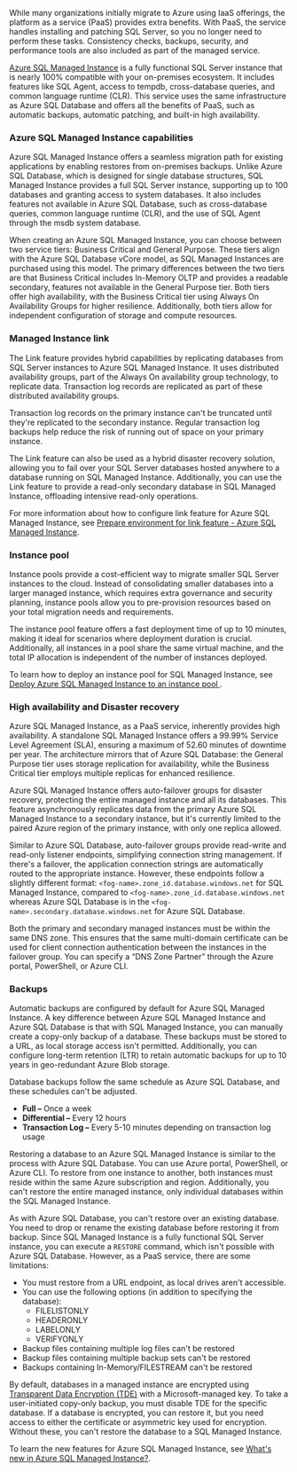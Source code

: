 While many organizations initially migrate to Azure using IaaS offerings, the platform as a service (PaaS) provides extra benefits. With PaaS, the service handles installing and patching SQL Server, so you no longer need to perform these tasks. Consistency checks, backups, security, and performance tools are also included as part of the managed service.

[Azure SQL Managed Instance](/azure/azure-sql/managed-instance/sql-managed-instance-paas-overview?azure-portal=true) is a fully functional SQL Server instance that is nearly 100% compatible with your on-premises ecosystem. It includes features like SQL Agent, access to tempdb, cross-database queries, and common language runtime (CLR). This service uses the same infrastructure as Azure SQL Database and offers all the benefits of PaaS, such as automatic backups, automatic patching, and built-in high availability.

### Azure SQL Managed Instance capabilities

Azure SQL Managed Instance offers a seamless migration path for existing applications by enabling restores from on-premises backups. Unlike Azure SQL Database, which is designed for single database structures, SQL Managed Instance provides a full SQL Server instance, supporting up to 100 databases and granting access to system databases. It also includes features not available in Azure SQL Database, such as cross-database queries, common language runtime (CLR), and the use of SQL Agent through the msdb system database.

When creating an Azure SQL Managed Instance, you can choose between two service tiers: Business Critical and General Purpose. These tiers align with the Azure SQL Database vCore model, as SQL Managed Instances are purchased using this model. The primary differences between the two tiers are that Business Critical includes In-Memory OLTP and provides a readable secondary, features not available in the General Purpose tier. Both tiers offer high availability, with the Business Critical tier using Always On Availability Groups for higher resilience. Additionally, both tiers allow for independent configuration of storage and compute resources.

### Managed Instance link

The Link feature provides hybrid capabilities by replicating databases from SQL Server instances to Azure SQL Managed Instance. It uses distributed availability groups, part of the Always On availability group technology, to replicate data. Transaction log records are replicated as part of these distributed availability groups.

Transaction log records on the primary instance can't be truncated until they're replicated to the secondary instance. Regular transaction log backups help reduce the risk of running out of space on your primary instance.

The Link feature can also be used as a hybrid disaster recovery solution, allowing you to fail over your SQL Server databases hosted anywhere to a database running on SQL Managed Instance. Additionally, you can use the Link feature to provide a read-only secondary database in SQL Managed Instance, offloading intensive read-only operations.

For more information about how to configure link feature for Azure SQL Managed Instance, see [Prepare environment for link feature - Azure SQL Managed Instance](/azure/azure-sql/managed-instance/managed-instance-link-preparation?azure-portal=true).

### Instance pool

Instance pools provide a cost-efficient way to migrate smaller SQL Server instances to the cloud. Instead of consolidating smaller databases into a larger managed instance, which requires extra governance and security planning, instance pools allow you to pre-provision resources based on your total migration needs and requirements.

The instance pool feature offers a fast deployment time of up to 10 minutes, making it ideal for scenarios where deployment duration is crucial. Additionally, all instances in a pool share the same virtual machine, and the total IP allocation is independent of the number of instances deployed.

To learn how to deploy an instance pool for SQL Managed Instance, see [Deploy Azure SQL Managed Instance to an instance pool ](/azure/azure-sql/managed-instance/instance-pools-configure?azure-portal=true).

### High availability and Disaster recovery

Azure SQL Managed Instance, as a PaaS service, inherently provides high availability. A standalone SQL Managed Instance offers a 99.99% Service Level Agreement (SLA), ensuring a maximum of 52.60 minutes of downtime per year. The architecture mirrors that of Azure SQL Database: the General Purpose tier uses storage replication for availability, while the Business Critical tier employs multiple replicas for enhanced resilience.

Azure SQL Managed Instance offers auto-failover groups for disaster recovery, protecting the entire managed instance and all its databases. This feature asynchronously replicates data from the primary Azure SQL Managed Instance to a secondary instance, but it's currently limited to the paired Azure region of the primary instance, with only one replica allowed.

Similar to Azure SQL Database, auto-failover groups provide read-write and read-only listener endpoints, simplifying connection string management. If there's a failover, the application connection strings are automatically routed to the appropriate instance. However, these endpoints follow a slightly different format: `<fog-name>.zone_id.database.windows.net` for SQL Managed Instance, compared to `<fog-name>.zone_id.database.windows.net` whereas Azure SQL Database is in the `<fog-name>.secondary.database.windows.net` for Azure SQL Database.

Both the primary and secondary managed instances must be within the same DNS zone. This ensures that the same multi-domain certificate can be used for client connection authentication between the instances in the failover group. You can specify a “DNS Zone Partner” through the Azure portal, PowerShell, or Azure CLI.

### Backups

Automatic backups are configured by default for Azure SQL Managed Instance. A key difference between Azure SQL Managed Instance and Azure SQL Database is that with SQL Managed Instance, you can manually create a copy-only backup of a database. These backups must be stored to a URL, as local storage access isn't permitted. Additionally, you can configure long-term retention (LTR) to retain automatic backups for up to 10 years in geo-redundant Azure Blob storage.

Database backups follow the same schedule as Azure SQL Database, and these schedules can't be adjusted.

- **Full –** Once a week
- **Differential –** Every 12 hours
- **Transaction Log –** Every 5-10 minutes depending on transaction log usage

Restoring a database to an Azure SQL Managed Instance is similar to the process with Azure SQL Database. You can use Azure portal, PowerShell, or Azure CLI. To restore from one instance to another, both instances must reside within the same Azure subscription and region. Additionally, you can't restore the entire managed instance, only individual databases within the SQL Managed Instance.

As with Azure SQL Database, you can't restore over an existing database. You need to drop or rename the existing database before restoring it from backup. Since SQL Managed Instance is a fully functional SQL Server instance, you can execute a `RESTORE` command, which isn't possible with Azure SQL Database. However, as a PaaS service, there are some limitations:

- You must restore from a URL endpoint, as local drives aren't accessible.
- You can use the following options (in addition to specifying the database):
    - FILELISTONLY
    - HEADERONLY
    - LABELONLY
    - VERIFYONLY
- Backup files containing multiple log files can't be restored
- Backup files containing multiple backup sets can't be restored
- Backups containing In-Memory/FILESTREAM can't be restored

By default, databases in a managed instance are encrypted using [Transparent Data Encryption (TDE)](/sql/relational-databases/security/encryption/transparent-data-encryption?azure-portal=true) with a Microsoft-managed key. To take a user-initiated copy-only backup, you must disable TDE for the specific database. If a database is encrypted, you can restore it, but you need access to either the certificate or asymmetric key used for encryption. Without these, you can't restore the database to a SQL Managed Instance.

To learn the new features for Azure SQL Managed Instance, see [What's new in Azure SQL Managed Instance?](/azure/azure-sql/managed-instance/doc-changes-updates-release-notes-whats-new?azure-portal=true).

